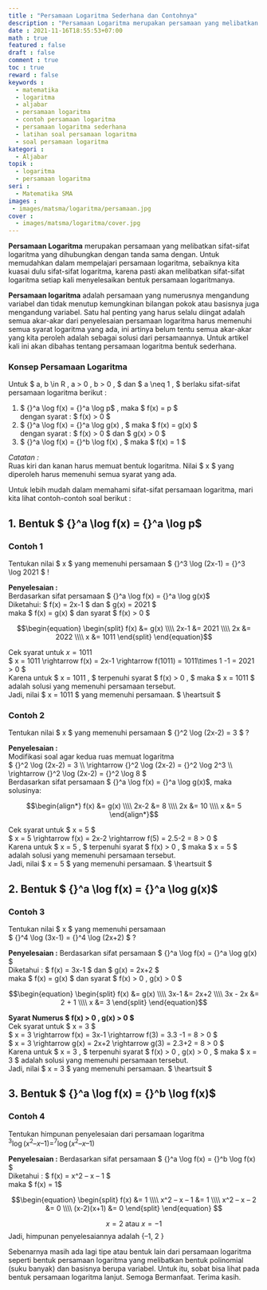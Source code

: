 ```yaml
---
title : "Persamaan Logaritma Sederhana dan Contohnya"
description : "Persamaan Logaritma merupakan persamaan yang melibatkan sifat-sifat logaritma yang dihubungkan dengan tanda sama dengan."
date : 2021-11-16T18:55:53+07:00
math : true
featured : false
draft : false
comment : true
toc : true
reward : false
keywords : 
  - matematika
  - logaritma
  - aljabar
  - persamaan logaritma
  - contoh persamaan logaritma
  - persamaan logaritma sederhana
  - latihan soal persamaan logaritma
  - soal persamaan logaritma
kategori : 
  - Aljabar
topik :
  - logaritma
  - persamaan logaritma
seri : 
  - Matematika SMA
images : 
 - images/matsma/logaritma/persamaan.jpg
cover : 
  - images/matsma/logaritma/cover.jpg
---
```

**Persamaan Logaritma** merupakan persamaan yang melibatkan sifat-sifat logaritma yang dihubungkan dengan tanda sama dengan.  Untuk memudahkan dalam mempelajari persamaan logaritma, sebaiknya kita kuasai dulu sifat-sifat logaritma, karena pasti akan melibatkan sifat-sifat logaritma setiap kali menyelesaikan bentuk persamaan logaritmanya. 

**Persamaan logaritma** adalah persamaan yang numerusnya mengandung variabel dan tidak menutup kemungkinan bilangan pokok atau basisnya juga mengandung variabel. Satu hal penting yang harus selalu diingat adalah semua akar-akar dari penyelesaian persamaan logaritma harus memenuhi semua syarat logaritma yang ada, ini artinya belum tentu semua akar-akar yang kita peroleh adalah sebagai solusi dari persamaannya. Untuk artikel kali ini akan dibahas tentang persamaan logaritma bentuk sederhana. 

### Konsep Persamaan Logaritma

Untuk $ a, b \in R , a &gt; 0 ,  b &gt; 0 ,   $ dan $ a \neq 1 ,  $ berlaku sifat-sifat persamaan logaritma berikut : 
1. $ {}^a \log f(x) = {}^a \log p$ ,  maka $ f(x) = p $   
dengan syarat : $ f(x) &gt; 0 $ 
2. $ {}^a \log f(x) = {}^a \log g(x) ,  $  maka $ f(x) = g(x) $   
dengan syarat : $ f(x) &gt; 0  $ dan $ g(x) &gt; 0 $ 
3. $ {}^a \log f(x) = {}^b \log f(x) ,  $  maka $ f(x) = 1 $   

*Catatan :*  
  Ruas kiri dan kanan harus memuat bentuk logaritma. 
  Nilai $ x  $ yang diperoleh harus memenuhi semua syarat yang ada. 

 Untuk lebih mudah dalam memahami sifat-sifat persamaan logaritma, mari kita lihat contoh-contoh soal berikut : 

## 1. Bentuk $ {}^a \log f(x) = {}^a \log p$
### Contoh 1
Tentukan nilai $ x  $ yang memenuhi persamaan $ {}^3 \log (2x-1) = {}^3 \log 2021 $ !

**Penyelesaian :**  
Berdasarkan sifat persamaan $ {}^a \log f(x) = {}^a \log g(x)$  
Diketahui: $ f(x) = 2x-1  $ dan $ g(x) = 2021  $   
maka $ f(x) = g(x)  $ dan syarat $ f(x) &gt; 0 $ 

$$\begin{equation}
    \begin{split}
f(x) &= g(x) \\\\ 2x-1 &= 2021 \\\\ 2x &= 2022 \\\\ x &= 1011 
\end{split}
  \end{equation}$$ 

Cek syarat untuk $x = 1011$  
$ x = 1011 \rightarrow f(x) = 2x-1 \rightarrow f(1011) = 1011\times 1 -1 = 2021 &gt; 0 $  
Karena untuk $ x = 1011 ,  $ terpenuhi syarat $ f(x) &gt; 0 ,  $ maka $ x = 1011  $ adalah solusi yang memenuhi persamaan tersebut.  
Jadi, nilai $ x = 1011  $ yang memenuhi persamaan. $ \heartsuit $ 

### Contoh 2 

Tentukan nilai $ x  $ yang memenuhi persamaan $ {}^2 \log (2x-2) = 3 $ ?

**Penyelesaian :**  
Modifikasi soal agar kedua ruas memuat logaritma  
$ {}^2 \log (2x-2) = 3 \\\\ \rightarrow  {}^2 \log (2x-2) = {}^2 \log 2^3  \\\\ \rightarrow {}^2 \log (2x-2) = {}^2 \log 8 $  
Berdasarkan sifat persamaan $ {}^a \log f(x) = {}^a \log g(x)$, maka solusinya:  

$$\begin{align*}
f(x) &= g(x)  \\\\ 2x-2 &= 8  \\\\ 2x &= 10 \\\\ x &= 5 
\end{align*}$$

Cek syarat untuk $ x = 5 $   
$ x = 5 \rightarrow f(x) = 2x-2 \rightarrow f(5) = 2.5-2 = 8 &gt; 0 $   
Karena untuk $ x = 5 ,  $ terpenuhi syarat $ f(x) &gt; 0 ,  $ maka $ x = 5  $ adalah solusi yang memenuhi persamaan tersebut.  
Jadi, nilai $ x = 5  $ yang memenuhi persamaan. $ \heartsuit $ 

## 2. Bentuk $ {}^a \log f(x) = {}^a \log g(x)$
### Contoh 3
Tentukan nilai $ x  $ yang memenuhi persamaan  
$ {}^4 \log (3x-1) = {}^4 \log (2x+2) $ ?

**Penyelesaian :** 
Berdasarkan sifat persamaan $ {}^a \log f(x) = {}^a \log g(x) $  
Diketahui : $ f(x) = 3x-1  $ dan $ g(x) = 2x+2  $   
maka $ f(x) = g(x)  $ dan syarat $ f(x) &gt; 0 ,  g(x) &gt; 0 $ 

$$\begin{equation}
    \begin{split}
f(x) &= g(x)  \\\\ 3x-1 &= 2x+2  \\\\ 3x - 2x &= 2 + 1 \\\\ x &= 3 
\end{split}
  \end{equation}$$

**Syarat Numerus $ f(x) &gt; 0 ,  g(x) &gt; 0 $**  
Cek syarat untuk $ x = 3 $  
$ x = 3 \rightarrow f(x) = 3x-1 \rightarrow f(3) = 3.3 -1 = 8 &gt; 0 $  
$ x = 3 \rightarrow g(x) = 2x+2 \rightarrow g(3) = 2.3+2 = 8 &gt; 0 $  
Karena untuk $ x = 3 ,  $ terpenuhi syarat $ f(x) &gt; 0 ,  g(x) &gt; 0 ,   $ maka $ x = 3  $ adalah solusi yang memenuhi persamaan tersebut.  
Jadi, nilai $ x = 3  $ yang memenuhi persamaan. $ \heartsuit $ 

## 3. Bentuk $ {}^a \log f(x) = {}^b \log f(x)$
### Contoh 4
Tentukan himpunan penyelesaian dari persamaan logaritma  
$^3\log (x^2 – x – 1) = ^7\log (x^2 – x – 1)$
 
**Penyelesaian :** 
Berdasarkan sifat persamaan $ {}^a \log f(x) = {}^b \log f(x) $  
Diketahui : $ f(x) = x^2 – x – 1  $    
maka $ f(x) = 1$ 

$$\begin{equation}
    \begin{split}
f(x) &= 1 \\\\ x^2 – x – 1 &= 1 \\\\ x^2 – x – 2 &= 0 \\\\ (x-2)(x+1) &= 0 
\end{split}
  \end{equation}
$$

$$x=2 \text{ atau } x=-1$$
Jadi, himpunan penyelesaiannya adalah  {–1, 2 }  

Sebenarnya masih ada lagi tipe atau bentuk lain dari persamaan logaritma seperti bentuk persamaan logaritma 
yang melibatkan bentuk polinomial (suku banyak) dan basisnya berupa variabel. Untuk itu, sobat bisa lihat pada bentuk persamaan logaritma lanjut. Semoga Bermanfaat. Terima kasih. 


